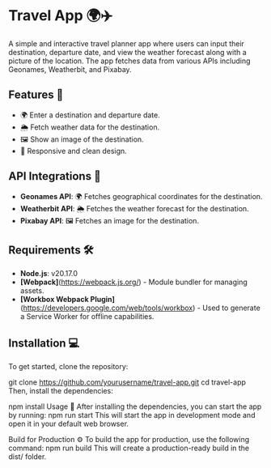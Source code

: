 
# Travel App 🌍✈️

A simple and interactive travel planner app where users can input their destination, departure date, and view the weather forecast along with a picture of the location. The app fetches data from various APIs including Geonames, Weatherbit, and Pixabay.

## Features 🌟
- 🌍 Enter a destination and departure date.
- 🌦️ Fetch weather data for the destination.
- 🖼️ Show an image of the destination.
- 📱 Responsive and clean design.



## API Integrations 📡
- **Geonames API**: 🌍 Fetches geographical coordinates for the destination.
- **Weatherbit API**: 🌦️ Fetches the weather forecast for the destination.
- **Pixabay API**: 🖼️ Fetches an image for the destination.

## Requirements 🛠️
- **Node.js**: v20.17.0 
- **[Webpack]**(https://webpack.js.org/) - Module bundler for managing assets.
- **[Workbox Webpack Plugin]**(https://developers.google.com/web/tools/workbox) - Used to generate a Service Worker for offline capabilities.

## Installation 💻

To get started, clone the repository:

git clone https://github.com/yourusername/travel-app.git
cd travel-app
Then, install the dependencies:

npm install
Usage 🚀
After installing the dependencies, you can start the app by running:
npm run start
This will start the app in development mode and open it in your default web browser.

Build for Production ⚙️
To build the app for production, use the following command:
npm run build
This will create a production-ready build in the dist/ folder.
